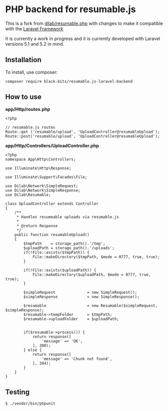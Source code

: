 # PHP backend for resumable.js

This is a fork from [dilab/resumable.php](https://github.com/dilab/resumable.php) with changes to make it compatible with the [Laravel Framework](https://github.com/laravel/laravel)

It is currently a work in progress and it is currently developed with Laravel versions 5.1 and 5.2 in mind.

## Installation

To install, use composer:

``` composer require black-bits/resumable.js-laravel-backend ```


## How to use
**app/Http/routes.php**

```
<?php

// resumable.js routes
Route::get ('resumable/upload', 'UploadController@resumableUpload');
Route::post('resumable/upload', 'UploadController@resumableUpload');
```


**app/Http/Controllers/UploadController.php**

```
<?php
namespace App\Http\Controllers;

use Illuminate\Http\Response;

use Illuminate\Support\Facades\File;

use Dilab\Network\SimpleRequest;
use Dilab\Network\SimpleResponse;
use Dilab\Resumable;

class UploadController extends Controller
{
    /**
     * Handles resumeable uploads via resumable.js
     * 
     * @return Response
     */
    public function resumableUpload()
    {
        $tmpPath    = storage_path().'/tmp';
        $uploadPath = storage_path().'/uploads';
        if(!File::exists($tmpPath)) {
            File::makeDirectory($tmpPath, $mode = 0777, true, true);
        }

        if(!File::exists($uploadPath)) {
            File::makeDirectory($uploadPath, $mode = 0777, true, true);
        }

        $simpleRequest              = new SimpleRequest();
        $simpleResponse             = new SimpleResponse();

        $resumable                  = new Resumable($simpleRequest, $simpleResponse);
        $resumable->tempFolder      = $tmpPath;
        $resumable->uploadFolder    = $uploadPath;


        if($resumable->process()) {
            return response([
                'message' => 'OK',
            ], 200);
        } else {
            return response([
                'message' => 'Chunk not found',
            ], 204);
        }
    }
}
```



## Testing
```
$ ./vendor/bin/phpunit
```

